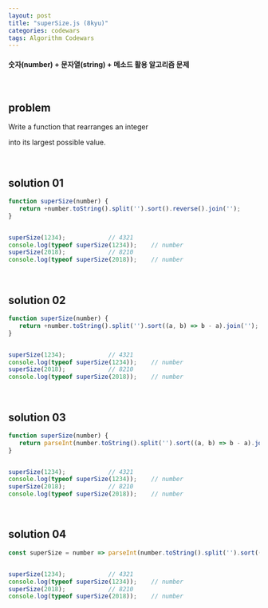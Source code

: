 ```yaml
---
layout: post
title: "superSize.js (8kyu)"
categories: codewars
tags: Algorithm Codewars
---
```


#### 숫자(number) + 문자열(string) + 메소드 활용 알고리즘 문제

<br>

## problem

Write a function that rearranges an integer

into its largest possible value.

<br>

## solution 01

```javascript
function superSize(number) {
   return +number.toString().split('').sort().reverse().join('');
}


superSize(1234);			// 4321
console.log(typeof superSize(1234));	// number
superSize(2018);			// 8210
console.log(typeof superSize(2018));	// number
```

<br>

## solution 02

```javascript
function superSize(number) {
   return +number.toString().split('').sort((a, b) => b - a).join('');
}


superSize(1234);			// 4321
console.log(typeof superSize(1234));	// number
superSize(2018);			// 8210
console.log(typeof superSize(2018));	// number
```

<br>

## solution 03

```javascript
function superSize(number) {
   return parseInt(number.toString().split('').sort((a, b) => b - a).join());
}


superSize(1234);			// 4321
console.log(typeof superSize(1234));	// number
superSize(2018);			// 8210
console.log(typeof superSize(2018));	// number
```

<br>

## solution 04

```javascript
const superSize = number => parseInt(number.toString().split('').sort((a, b) => b - a).join(''));


superSize(1234);			// 4321
console.log(typeof superSize(1234));	// number
superSize(2018);			// 8210
console.log(typeof superSize(2018));	// number
```

